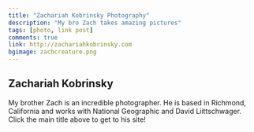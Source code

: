 ```yaml
---
title: "Zachariah Kobrinsky Photography"
description: "My bro Zach takes amazing pictures"
tags: [photo, link post]
comments: true
link: http://zachariahkobrinsky.com
bgimage: zachcreature.png
---
```

## Zachariah Kobrinsky
My brother Zach is an incredible photographer. He is based in Richmond, California and works with National Geographic and David Liittschwager. Click the main title above to get to his site!